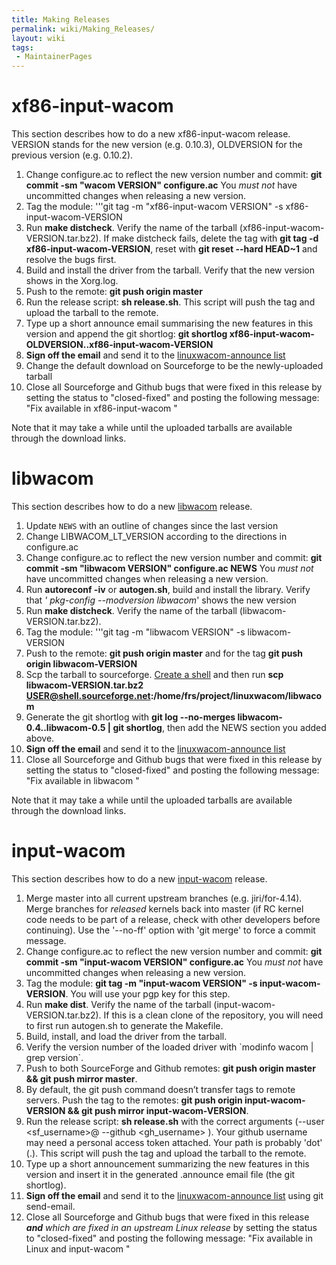 ```yaml
---
title: Making Releases
permalink: wiki/Making_Releases/
layout: wiki
tags:
 - MaintainerPages
---
```


xf86-input-wacom
================

This section describes how to do a new xf86-input-wacom release. VERSION
stands for the new version (e.g. 0.10.3), OLDVERSION for the previous
version (e.g. 0.10.2).

1.  Change configure.ac to reflect the new version number and commit:
    **git commit -sm "wacom VERSION" configure.ac** You *must not* have
    uncommitted changes when releasing a new version.
2.  Tag the module: '''git tag -m "xf86-input-wacom VERSION" -s
    xf86-input-wacom-VERSION
3.  Run **make distcheck**. Verify the name of the tarball
    (xf86-input-wacom-VERSION.tar.bz2). If make distcheck fails, delete
    the tag with **git tag -d xf86-input-wacom-VERSION**, reset with
    **git reset --hard HEAD~1** and resolve the bugs first.
4.  Build and install the driver from the tarball. Verify that the new
    version shows in the Xorg.log.
5.  Push to the remote: **git push origin master**
6.  Run the release script: **sh release.sh**. This script will push the
    tag and upload the tarball to the remote.
7.  Type up a short announce email summarising the new features in this
    version and append the git shortlog: **git shortlog
    xf86-input-wacom-OLDVERSION..xf86-input-wacom-VERSION**
8.  **Sign off the email** and send it to the [ linuxwacom-announce
    list](/wiki/Mailing_lists "wikilink")
9.  Change the default download on Sourceforge to be the newly-uploaded
    tarball
10. Close all Sourceforge and Github bugs that were fixed in this
    release by setting the status to "closed-fixed" and posting the
    following message: "Fix available in xf86-input-wacom <version>"

Note that it may take a while until the uploaded tarballs are available
through the download links.

libwacom
========

This section describes how to do a new [libwacom](libwacom "wikilink")
release.

1.  Update `NEWS` with an outline of changes since the last version
2.  Change LIBWACOM\_LT\_VERSION according to the directions in
    configure.ac
3.  Change configure.ac to reflect the new version number and commit:
    **git commit -sm "libwacom VERSION" configure.ac NEWS** You *must
    not* have uncommitted changes when releasing a new version.
4.  Run **autoreconf -iv** or **autogen.sh**, build and install the
    library. Verify that *' pkg-config --modversion libwacom*' shows the
    new version
5.  Run **make distcheck**. Verify the name of the tarball
    (libwacom-VERSION.tar.bz2).
6.  Tag the module: '''git tag -m "libwacom VERSION" -s libwacom-VERSION
7.  Push to the remote: **git push origin master** and for the tag **git
    push origin libwacom-VERSION**
8.  Scp the tarball to sourceforge. [Create a
    shell](/wiki/DealingWithSourceforge "wikilink") and then run **scp
    libwacom-VERSION.tar.bz2
    USER@shell.sourceforge.net:/home/frs/project/linuxwacom/libwacom**
9.  Generate the git shortlog with **git log --no-merges
    libwacom-0.4..libwacom-0.5 \| git shortlog**, then add the NEWS
    section you added above.
10. **Sign off the email** and send it to the [ linuxwacom-announce
    list](/wiki/Mailing_lists "wikilink")
11. Close all Sourceforge and Github bugs that were fixed in this
    release by setting the status to "closed-fixed" and posting the
    following message: "Fix available in libwacom <version>"

Note that it may take a while until the uploaded tarballs are available
through the download links.

input-wacom
===========

This section describes how to do a new
[input-wacom](input-wacom "wikilink") release.

1.  Merge master into all current upstream branches (e.g.
    jiri/for-4.14). Merge branches for *released* kernels back into
    master (if RC kernel code needs to be part of a release, check with
    other developers before continuing). Use the '--no-ff' option with
    'git merge' to force a commit message.
2.  Change configure.ac to reflect the new version number and commit:
    **git commit -sm "input-wacom VERSION" configure.ac** You *must not*
    have uncommitted changes when releasing a new version.
3.  Tag the module: **git tag -m "input-wacom VERSION" -s
    input-wacom-VERSION**. You will use your pgp key for this step.
4.  Run **make dist**. Verify the name of the tarball
    (input-wacom-VERSION.tar.bz2). If this is a clean clone of the
    repository, you will need to first run autogen.sh to generate the
    Makefile.
5.  Build, install, and load the driver from the tarball.
6.  Verify the version number of the loaded driver with \`modinfo wacom
    \| grep version\`.
7.  Push to both SourceForge and Github remotes: **git push origin
    master && git push mirror master**.
8.  By default, the git push command doesn’t transfer tags to remote
    servers. Push the tag to the remotes: **git push origin
    input-wacom-VERSION && git push mirror input-wacom-VERSION**.
9.  Run the release script: **sh release.sh** with the correct arguments
    (--user <sf_username>@ --github <gh_username> <path>). Your github
    username may need a personal access token attached. Your path is
    probably 'dot' (.). This script will push the tag and upload the
    tarball to the remote.
10. Type up a short announcement summarizing the new features in this
    version and insert it in the generated .announce email file (the git
    shortlog).
11. **Sign off the email** and send it to the [ linuxwacom-announce
    list](/wiki/Mailing_lists "wikilink") using git send-email.
12. Close all Sourceforge and Github bugs that were fixed in this
    release ***and** which are fixed in an upstream Linux release* by
    setting the status to "closed-fixed" and posting the following
    message: "Fix available in Linux <version> and input-wacom
    <version>"
